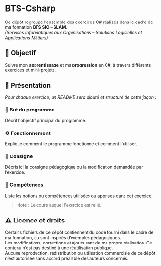 # BTS-Csharp
Ce dépôt regroupe l’ensemble des exercices C# réalisés dans le cadre de ma formation **BTS SIO – SLAM**.  
*(Services Informatiques aux Organisations – Solutions Logicielles et Applications Métiers)*

## 🎯 Objectif

Suivre mon **apprentissage** et ma **progression** en C#, à travers différents exercices et mini-projets.

## 📝 Présentation 
*Pour chaque exercice, un README sera ajouté et structuré de cette façon :*
### 🎯 But du programme 
Décrit l'objectif principal du programme.

### ⚙️ Fonctionnement
Explique comment le programme fonctionne et comment l'utiliser. 

### 📌 Consigne
Décris ici la consigne pédagogique ou la modification demandée par l’exercice.

### 🧩 Compétences
Liste les notions ou compétences utilisées ou apprises dans cet exercice.  

> Note : Le cours auquel l'exercice est relié.

## ⚠️ Licence et droits

Certains fichiers de ce dépôt contiennent du code fourni dans le cadre de ma formation, ou sont inspirés d’exemples pédagogiques.  
Les modifications, corrections et ajouts sont de ma propre réalisation. Ce contenu n’est pas destiné à une réutilisation publique.  
Aucune reproduction, redistribution ou utilisation commerciale de ce dépôt n’est autorisée sans accord préalable des auteurs concernés.
